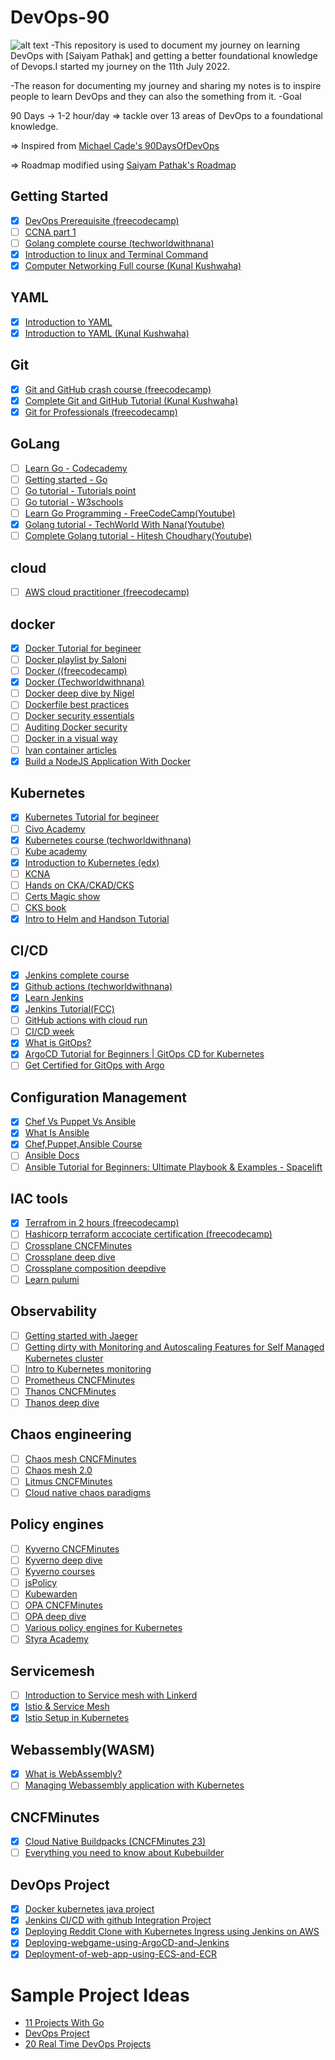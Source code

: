 # DevOps-90
![alt text](https://camo.githubusercontent.com/ca0d537a519d9ff9c7b9508798a2e4976857415daa26055349496fa922754b3e/68747470733a2f2f692e6962622e636f2f7942724e514e6e2f6465766f70732d62616e6e65722e706e67)
-This repository is used to document my journey on learning DevOps with [Saiyam Pathak] and getting a better foundational knowledge of Devops.I started my journey on the 11th July 2022.

-The reason for documenting my journey and sharing my notes is to inspire people to learn DevOps and they can also the something from it.
-Goal

90 Days -> 1-2 hour/day => tackle over 13 areas of DevOps to a foundational knowledge.

=> Inspired from [Michael Cade's 90DaysOfDevOps](https://github.com/MichaelCade/90DaysOfDevOps)

=> Roadmap modified using [Saiyam Pathak's Roadmap](https://www.youtube.com/watch?v=7l_n97Mt0ko)

## Getting Started
- [X] [DevOps Prerequisite (freecodecamp)](https://youtu.be/Wvf0mBNGjXY)
- [ ] [CCNA part 1](https://youtu.be/rv3QK2UquxM)
- [ ] [Golang complete course (techworldwithnana)](https://youtu.be/yyUHQIec83I)
- [X] [Introduction to linux and Terminal Command](https://www.youtube.com/watch?v=iwolPf6kN-k&list=PL9gnSGHSqcnoqBXdMwUTRod4Gi3eac2Ak&index=4&t=6189s)
- [X] [Computer Networking Full course (Kunal Kushwaha)](https://www.youtube.com/watch?v=IPvYjXCsTg8&list=PL9gnSGHSqcnoqBXdMwUTRod4Gi3eac2Ak&index=3&t=13131s)

## YAML
- [X] [Introduction to YAML](https://youtu.be/1uFVr15xDGg)
- [X] [Introduction to YAML (Kunal Kushwaha)](https://youtu.be/IA90BTozdow)

## Git
- [X] [Git and GitHub crash course (freecodecamp)](https://youtu.be/RGOj5yH7evk)
- [X] [Complete Git and GitHub Tutorial (Kunal Kushwaha)](https://youtu.be/apGV9Kg7ics)
- [X] [Git for Professionals (freecodecamp)](https://youtu.be/Uszj_k0DGsg)

## GoLang

- [ ] [Learn Go - Codecademy](https://www.codecademy.com/learn/learn-go)
- [ ] [Getting started - Go](https://go.dev/learn/)
- [ ] [Go tutorial - Tutorials point](https://www.tutorialspoint.com/go/index.htm)
- [ ] [Go tutorial - W3schools](https://www.w3schools.com/go/)
- [ ] [Learn Go Programming - FreeCodeCamp(Youtube)](https://www.youtube.com/watch?v=YS4e4q9oBaU)
- [X] [Golang tutorial - TechWorld With Nana(Youtube)](https://www.youtube.com/watch?v=yyUHQIec83I)
- [ ] [Complete Golang tutorial - Hitesh Choudhary(Youtube)](https://www.youtube.com/playlist?list=PLRAV69dS1uWQGDQoBYMZWKjzuhCaOnBpa)

## cloud
- [ ] [AWS cloud practitioner (freecodecamp)](https://youtu.be/SOTamWNgDKc)

## docker
- [X] [Docker Tutorial for begineer](https://www.youtube.com/watch?v=17Bl31rlnRM&list=PL9gnSGHSqcnoqBXdMwUTRod4Gi3eac2Ak&index=6)
- [ ] [Docker playlist by Saloni](https://www.youtube.com/playlist?list=PL5uLNcv9SibBZj30yqG01a7A4_MXSyGK3)
- [ ] [Docker ((freecodecamp)](https://youtu.be/9zUHg7xjIqQ)
- [X] [Docker (Techworldwithnana)](https://youtu.be/3c-iBn73dDE)
- [ ] [Docker deep dive by Nigel](https://youtu.be/GwXLNAcHk-k)
- [ ] [Dockerfile best practices](https://youtu.be/JofsaZ3H1qM)
- [ ] [Docker security essentials](https://youtu.be/KINjI1tlo2w)
- [ ] [Auditing Docker security](https://youtu.be/mQkVB6KMHCg)
- [ ] [Docker in a visual way](https://aurelievache.gumroad.com/l/understanding-docker-visual-way)
- [ ] [Ivan container articles](https://iximiuz.com/en/categories/?category=Containers)
- [X] [Build a NodeJS Application With Docker](https://www.youtube.com/watch?v=PsWeSg38XFY&feature=youtu.be)

## Kubernetes
- [X] [Kubernetes Tutorial for begineer](https://www.youtube.com/watch?v=KVBON1lA9N8&list=PL9gnSGHSqcnoqBXdMwUTRod4Gi3eac2Ak&index=7)
- [ ] [Civo Academy](https://civo.com/academy)
- [X] [Kubernetes course (techworldwithnana)](https://youtu.be/X48VuDVv0do)
- [ ] [Kube academy](https://kube.academy/)
- [X] [Introduction to Kubernetes (edx)](https://www.edx.org/course/introduction-to-kubernetes)
- [ ] [KCNA](https://youtu.be/iGkFHB1kFZ0)
- [ ] [Hands on CKA/CKAD/CKS](https://youtu.be/jZOs8Oips7Q)
- [ ] [Certs Magic show](https://www.youtube.com/playlist?list=PLj6h78yzYM2MOZst3T8t2qpsdwBpyxWwy)
- [ ] [CKS book](https://saiyampathak.gumroad.com/l/cksbook)
- [X] [Intro to Helm and Handson Tutorial](https://www.youtube.com/watch?v=gg-GuHs8Nsk&list=PLnFWJCugpwfzCjufOk52ufg7CDxpLEmXi&index=2)

## CI/CD
- [X] [Jenkins complete course](https://youtu.be/FX322RVNGj4)
- [X] [Github actions (techworldwithnana)](https://youtu.be/R8_veQiYBjI)
- [X]  [Learn Jenkins](https://www.youtube.com/watch?v=6YZvp2GwT0A&t=2178s)
- [X] [Jenkins Tutorial(FCC) ](https://www.youtube.com/watch?v=f4idgaq2VqA)
- [ ] [GitHub actions with cloud run](https://youtu.be/eooi60Mks_0)
- [ ] [CI/CD week](https://www.youtube.com/playlist?list=PL5uLNcv9SibC0Osfk9Nhf7MgP2UNzZkDR)
- [X] [What is GitOps?](https://www.youtube.com/watch?v=f5EpcWp0THw&t=0s)
- [X] [ArgoCD Tutorial for Beginners | GitOps CD for Kubernetes](https://www.youtube.com/watch?v=MeU5_k9ssrs&t=26s)
- [ ] [Get Certified for GitOps with Argo](https://codefresh.learnworlds.com/)

## Configuration Management

- [X] [Chef Vs Puppet Vs Ansible](https://www.youtube.com/watch?v=_TVNCTK808I)
- [X] [What Is Ansible](https://www.youtube.com/watch?v=wgQ3rHFTM4E)
- [X] [Chef,Puppet,Ansible Course](https://www.youtube.com/watch?v=O1s16cYzC10)
- [ ] [Ansible Docs](https://docs.ansible.com/ansible/latest/index.html)
- [ ] [Ansible Tutorial for Beginners: Ultimate Playbook & Examples - Spacelift](https://spacelift.io/blog/ansible-tutorial)

## IAC tools

- [X] [Terrafrom in 2 hours (freecodecamp)](https://youtu.be/SLB_c_ayRMo)
- [ ] [Hashicorp terraform accociate certification (freecodecamp)](https://youtu.be/V4waklkBC38)
- [ ] [Crossplane CNCFMinutes](https://youtu.be/NLHmqVUvtkU)
- [ ] [Crossplane deep dive](https://youtu.be/5lWUWat_bbY)
- [ ] [Crossplane composition deepdive](https://youtu.be/78xR7ypzB4Q)
- [ ] [Learn pulumi](https://youtu.be/vIjeiDcsR3Q)

## Observability
- [ ] [Getting started with Jaeger](https://youtu.be/aMZoUIG-mgY)
- [ ] [Getting dirty with Monitoring and Autoscaling Features for Self Managed Kubernetes cluster](https://youtu.be/TqfIfUuuPdE)
- [ ] [Intro to Kubernetes monitoring](https://youtu.be/B5UY-qeW96I)
- [ ] [Prometheus CNCFMinutes](https://youtu.be/llwxJ0VdYWY)
- [ ] [Thanos CNCFMinutes](https://youtu.be/Pr3MbsGHljI)
- [ ] [Thanos deep dive](https://youtu.be/nYV_wU7_Xm0)

## Chaos engineering
- [ ] [Chaos mesh CNCFMinutes](https://youtu.be/HAU_cjW1bMw)
- [ ] [Chaos mesh 2.0](https://youtu.be/HmQ9cFwxF7g)
- [ ] [Litmus CNCFMinutes](https://youtu.be/rDQ9XKbSJIc)
- [ ] [Cloud native chaos paradigms](https://youtu.be/uBGPFfTu6TU)

## Policy engines
- [ ] [Kyverno CNCFMinutes](https://youtu.be/Bo8KhWhNY6g)
- [ ] [Kyverno deep dive](https://youtu.be/QR-iBeh9Vy0)
- [ ] [Kyverno courses](https://learn.nirmata.com/courses/)
- [ ] [jsPolicy](https://youtu.be/AzPczzKW71A)
- [ ] [Kubewarden](https://youtu.be/b14YkyrLFcs)
- [ ] [OPA CNCFMinutes](https://youtu.be/49my68py3KY)
- [ ] [OPA deep dive](https://youtu.be/J6tM9O-0LvI)
- [ ] [Various policy engines for Kubernetes](https://youtu.be/gKQOq7904h8)
- [ ] [Styra Academy](https://academy.styra.com/courses/opa-rego)

## Servicemesh
- [ ] [Introduction to Service mesh with Linkerd](https://www.edx.org/course/introduction-to-service-mesh-with-linkerd)
- [X] [Istio & Service Mesh](https://youtu.be/16fgzklcF7Y)
- [X] [Istio Setup in Kubernetes](https://youtu.be/voAyroDb6xk)

## Webassembly(WASM)
- [X] [What is WebAssembly?](https://www.youtube.com/watch?v=7553XZ0T6pM)
- [ ] [Managing Webassembly application with Kubernetes](https://youtu.be/VCYdz_eKEaE)

## CNCFMinutes
- [X] [Cloud Native Buildpacks (CNCFMinutes 23)](https://youtu.be/nG7N6SLNO4Q)
- [ ] [Everything you need to know about Kubebuilder](https://youtu.be/_XUJ1HoinWA)

## DevOps Project
- [X] [Docker kubernetes java project](https://www.youtube.com/watch?v=0GgBi8yNQT4&t=1648s)
- [X] [Jenkins CI/CD with github Integration Project](https://github.com/YashPimple/Jenkins-CI-CD-with-GitHub-Integration)
- [X] [Deploying Reddit Clone with Kubernetes Ingress using Jenkins on AWS](https://github.com/YashPimple/reddit-clone-yt)
- [X] [Deploying-webgame-using-ArgoCD-and-Jenkins](https://github.com/YashPimple/Deploying-webgame-using-ArgoCD-and-Jenkins)
- [X] [Deployment-of-web-app-using-ECS-and-ECR](https://github.com/YashPimple/Deployment-of-web-app-using-ECS-and-ECR)

# Sample Project Ideas

- [11 Projects With Go](https://www.youtube.com/watch?v=jFfo23yIWac)
- [DevOps Project](https://www.youtube.com/playlist?list=PLxzKY3wu0_FJdJd3IKdiM4Om1hGo2Hsdt)
- [20 Real Time DevOps Projects](https://youtube.com/playlist?list=PLkWRCY_kK0Gh1NTvgHUE0naF4-mOURp7e)



